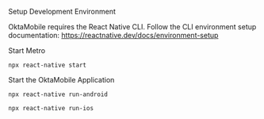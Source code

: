 Setup Development Environment

OktaMobile requires the React Native CLI. Follow the CLI environment setup documentation: https://reactnative.dev/docs/environment-setup

Start Metro

```
npx react-native start
```

Start the OktaMobile Application

```
npx react-native run-android
```

```
npx react-native run-ios
```
